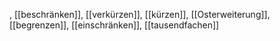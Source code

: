 , [[beschränken]], [[verkürzen]], [[kürzen]], [[Osterweiterung]], [[begrenzen]], [[einschränken]], [[tausendfachen]]